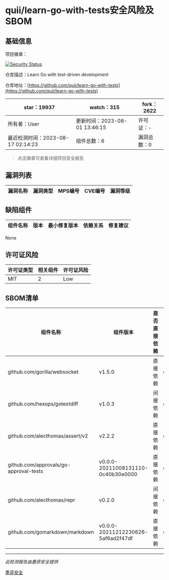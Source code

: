 # quii/learn-go-with-tests安全风险及SBOM

## 基础信息

项目徽章：

[![Security Status](https://www.murphysec.com/platform3/v31/badge/1691876037209509888.svg)](https://www.murphysec.com/console/report/1691876037071097856/1691876037209509888)

仓库描述：Learn Go with test-driven development

仓库地址：[https://github.com/quii/learn-go-with-tests](https://github.com/quii/learn-go-with-tests)

| star：19937 | watch：315 | fork：2622 |
| ----------- | -------------- | ------------ |
| 所有者：User | 更新时间：2023-08-01 13:46:15 | 许可证：- |
| 最近检测时间：2023-08-17 02:14:23 | 组件总数：6 | 漏洞总数：0 |

> 点击徽章可查看详细项目安全报告



## 漏洞列表

| 漏洞名称 | 漏洞类型 | MPS编号 | CVE编号 | 漏洞等级 |
| ------- | ------ | ------- | ------ | ----- |





## 缺陷组件

| 组件名称 | 版本 | 最小修复版本 | 依赖关系 | 修复建议 |
| -------- | ---- | ------------ | -------- | -------- |
None




## 许可证风险

| 许可证类型 | 相关组件 | 许可证风险 |
| ---------- | -------- | ---------- |
|MIT|2|Low|




## SBOM清单

| 组件名称 | 组件版本 | 是否直接依赖 | 仓库 |
| -------- | -------- | ------------ | ---- |
|github.com/gorilla/websocket|v1.5.0|直接依赖|go|
|github.com/hexops/gotextdiff|v1.0.3|间接依赖|go|
|github.com/alecthomas/assert/v2|v2.2.2|直接依赖|go|
|github.com/approvals/go-approval-tests|v0.0.0-20211008131110-0c40b30e0000|直接依赖|go|
|github.com/alecthomas/repr|v0.2.0|间接依赖|go|
|github.com/gomarkdown/markdown|v0.0.0-20211212230626-5af6ad2f47df|直接依赖|go|


------

*此检测报告由墨菲安全提供*

[墨菲安全](www.murphysec.com)